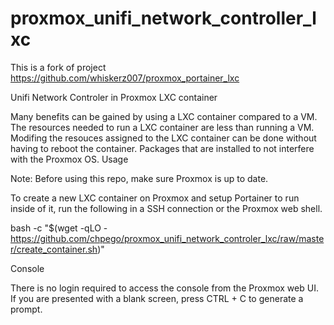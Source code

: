 # proxmox_unifi_network_controller_lxc

This is a fork of project https://github.com/whiskerz007/proxmox_portainer_lxc

Unifi Network Controler in Proxmox LXC container

Many benefits can be gained by using a LXC container compared to a VM. The resources needed to run a LXC container are less than running a VM. Modifing the resouces assigned to the LXC container can be done without having to reboot the container. Packages that are installed to not interfere with the Proxmox OS.
Usage

Note: Before using this repo, make sure Proxmox is up to date.

To create a new LXC container on Proxmox and setup Portainer to run inside of it, run the following in a SSH connection or the Proxmox web shell.

bash -c "$(wget -qLO - https://github.com/chpego/proxmox_unifi_network_controler_lxc/raw/master/create_container.sh)"

Console

There is no login required to access the console from the Proxmox web UI. If you are presented with a blank screen, press CTRL + C to generate a prompt.

